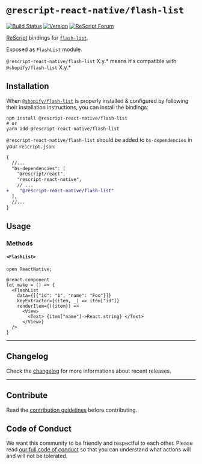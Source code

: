 # `@rescript-react-native/flash-list`

[![Build Status](https://github.com/rescript-react-native/flash-list/workflows/Build/badge.svg)](https://github.com/rescript-react-native/flash-list/actions)
[![Version](https://img.shields.io/npm/v/@rescript-react-native/flash-list.svg)](https://www.npmjs.com/@rescript-react-native/flash-list)
[![ReScript Forum](https://img.shields.io/discourse/posts?color=e6484f&label=ReScript%20Forum&server=https%3A%2F%2Fforum.rescript-lang.org)](https://forum.rescript-lang.org/)

[ReScript](https://rescript-lang.org) bindings for
[`flash-list`](https://github.com/Shopify/flash-list).

Exposed as `FlashList` module.

`@rescript-react-native/flash-list` X.y.\* means it's compatible with
`@shopify/flash-list` X.y.\*

## Installation

When
[`@shopify/flash-list`](https://github.com/Shopify/flash-list)
is properly installed & configured by following their installation instructions,
you can install the bindings:

```console
npm install @rescript-react-native/flash-list
# or
yarn add @rescript-react-native/flash-list
```

`@rescript-react-native/flash-list` should be added to `bs-dependencies` in your
`rescript.json`:

```diff
{
  //...
  "bs-dependencies": [
    "@rescript/react",
    "rescript-react-native",
    // ...
+    "@rescript-react-native/flash-list"
  ],
  //...
}
```

## Usage

### Methods

#### `<FlashList>`

```rescript
open ReactNative;

@react.component
let make = () => {
  <FlashList
    data={[{"id": "1", "name": "Foo"}]}
    keyExtractor={(item, _) => item["id"]}
    renderItem={({item}) =>
      <View>
        <Text> {item["name"]->React.string} </Text>
      </View>}
  />
}
```

---

## Changelog

Check the [changelog](./CHANGELOG.md) for more informations about recent
releases.

---

## Contribute

Read the
[contribution guidelines](https://github.com/rescript-react-native/.github/blob/master/CONTRIBUTING.md)
before contributing.

## Code of Conduct

We want this community to be friendly and respectful to each other. Please read
[our full code of conduct](https://github.com/rescript-react-native/.github/blob/master/CODE_OF_CONDUCT.md)
so that you can understand what actions will and will not be tolerated.
